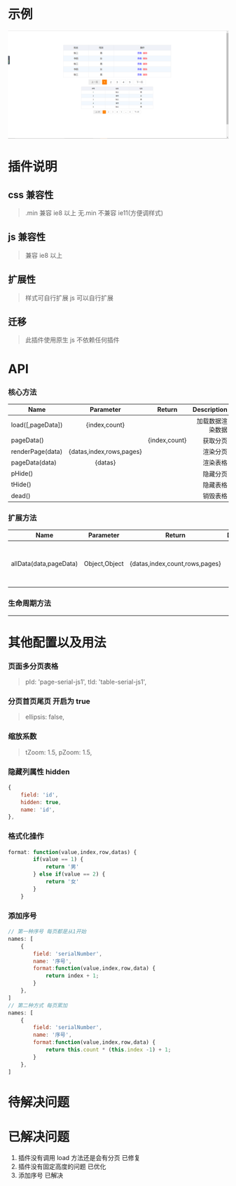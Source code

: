 # 示例
![示例](./img/example.jpg)


# 插件说明

## css 兼容性

> .min 兼容 ie8 以上
> 无.min 不兼容 ie11(方便调样式)

## js 兼容性

> 兼容 ie8 以上

## 扩展性

> 样式可自行扩展
> js 可以自行扩展

## 迁移

> 此插件使用原生 js 不依赖任何插件

# API

### 核心方法

| Name              |        Parameter         |    Return     |      Description |
| ----------------- | :----------------------: | :-----------: | ---------------: |
| load([,pageData]) |      {index,count}       |               | 加载数据渲染数据 |
| pageData()        |                          | {index,count} |         获取分页 |
| renderPage(data)  | {datas,index,rows,pages} |               |         渲染分页 |
| pageData(data)    |         {datas}          |               |         渲染表格 |
| pHide()           |                          |               |         隐藏分页 |
| tHide()           |                          |               |         隐藏表格 |
| dead()            |                          |               |         销毁表格 |

### 扩展方法

| Name                   |   Parameter   |             Return             |                                  Description |
| ---------------------- | :-----------: | :----------------------------: | -------------------------------------------: |
| allData(data,pageData) | Object,Object | {datas,index,count,rows,pages} | 如果后台返回的是全部数据，可以使用此方法处理 |

### 生命周期方法

---

# 其他配置以及用法

### 页面多分页表格

> pId: 'page-serial-js1',
> tId: 'table-serial-js1',

### 分页首页尾页 开启为 true

> ellipsis: false,

### 缩放系数

> tZoom: 1.5,
> pZoom: 1.5,

### 隐藏列属性 hidden

```js
{
    field: 'id',
    hidden: true,
    name: 'id',
},
```

### 格式化操作

```js
format: function(value,index,row,datas) {
        if(value == 1) {
            return '男'
        } else if(value == 2) {
            return '女'
        }
    }

```

### 添加序号

```js
// 第一种序号 每页都是从1开始
names: [
    {
        field: 'serialNumber',
        name: '序号',
        format:function(value,index,row,data) {
            return index + 1;
        }
    },
]
// 第二种方式 每页累加
names: [
    {
        field: 'serialNumber',
        name: '序号',
        format:function(value,index,row,data) {
            return this.count * (this.index -1) + 1;
        }
    },
]
```

# 待解决问题

# 已解决问题

1. 插件没有调用 load 方法还是会有分页 已修复
2. 插件没有固定高度的问题 已优化
3. 添加序号 已解决
